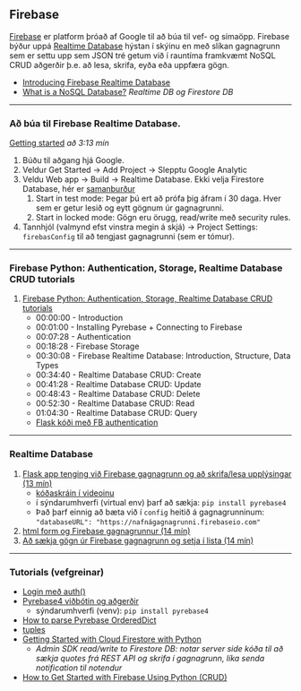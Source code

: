 ## Firebase
[Firebase](https://firebase.google.com/) er platform þróað af Google til að búa til vef- og símaöpp.
Firebase býður uppá [Realtime Database](https://firebase.google.com/docs/database?authuser=0) hýstan í skýinu en með slíkan gagnagrunn sem er settu upp sem JSON tré getum við í rauntíma framkvæmt NoSQL CRUD aðgerðir þ.e. að lesa, skrifa, eyða eða uppfæra gögn. 

- [Introducing Firebase Realtime Database](https://youtu.be/U5aeM5dvUpA)
- [What is a NoSQL Database?](https://www.youtube.com/watch?v=v_hR4K4auoQ&ab_channel=Firebase) _Realtime DB og Firestore DB_

---

### Að búa til Firebase Realtime Database.

[Getting started](https://www.youtube.com/watch?v=pP7quzFmWBY&ab_channel=Firebase) _að 3:13 mín_

1. Búðu til aðgang hjá Google.
1. Veldur Get Started -> Add Project -> Slepptu Google Analytic 
1. Veldu Web app -> Build -> Realtime Database. Ekki velja Firestore Database, hér er [samanburður](https://firebase.google.com/docs/database/rtdb-vs-firestore)
   1. Start in test mode: Þegar þú ert að prófa þig áfram í 30 daga. Hver sem er getur lesið og eytt gögnum úr gagnagrunni.
   1. Start in locked mode: Gögn eru örugg, read/write með security rules.
1. Tannhjól (valmynd efst vinstra megin á skjá) -> Project Settings: `firebasConfig` til að tengjast gagnagrunni (sem er tómur).

<!-- Úrelt: [myndband frá Daníel G. 20221](https://youtu.be/6c27DhyWfQI) _viðmót og stillingar búið að breytast_ -->

---

### Firebase Python: Authentication, Storage, Realtime Database CRUD tutorials

1. [Firebase Python: Authentication, Storage, Realtime Database CRUD tutorials](https://www.youtube.com/watch?v=s-Ga8c3toVY&t=1348s)
   - 00:00:00 - Introduction
   - 00:01:00 - Installing Pyrebase + Connecting to Firebase
   - 00:07:28 - Authentication
   - 00:18:28 - Firebase Storage
   - 00:30:08 - Firebase Realtime Database: Introduction, Structure, Data Types
   - 00:34:40 - Realtime Database CRUD: Create
   - 00:41:28 - Realtime Database CRUD: Update
   - 00:48:43 - Realtime Database CRUD: Delete
   - 00:52:30 - Realtime Database CRUD: Read
   - 01:04:30 - Realtime Database CRUD: Query
   - [Flask kóði með FB authentication](https://github.com/vefthroun/Namsefni/blob/main/6-Gagnagrunnur/Firebase/Authenticate/2_auth_flask.py)

---

### Realtime Database

1. [Flask app tenging við Firebase gagnagrunn og að skrifa/lesa upplýsingar (13 mín)](https://youtu.be/NDCar59xGRI)
   - [kóðaskráin í videoinu](https://github.com/vefthroun/Namsefni/blob/main/6-Gagnagrunnur/Firebase/app.py)
   - í sýndarumhverfi (virtual env) þarf að sækja: `pip install pyrebase4`
   - Það þarf einnig að bæta við í `config` heitið á gagnagrunninum:<br> `"databaseURL": "https://nafnágagnagrunni.firebaseio.com"`
1. [html form og Firebase gagnagrunnur (14 mín)](https://youtu.be/wyWal1sG6Ms)
1. [Að sækja gögn úr Firebase gagnagrunn og setja í lista (14 mín)](https://youtu.be/64ocVeKm194)

---

### Tutorials (vefgreinar)

- [Login með auth()](https://parasmani300.medium.com/pyrebase-firebase-in-flask-d249a065e0df)
- [Pyrebase4 viðbótin og aðgerðir](https://github.com/nhorvath/Pyrebase4#database)
   - sýndarumhverfi (venv): `pip install pyrebase4`
- [How to parse Pyrebase OrderedDict](https://stackoverflow.com/questions/51976401/how-to-parse-pyrebase-ordereddict/51989082)
- [tuples](https://realpython.com/python-lists-tuples/#python-tuples)
- [Getting Started with Cloud Firestore with Python](https://www.youtube.com/watch?v=yylnC3dr_no&ab_channel=Firebase)
   - _Admin SDK read/write to Firestore DB: notar server side kóða til að sækja quotes frá REST API og skrifa í gagnagrunn, líka senda notification til notendur_ 
- [How to Get Started with Firebase Using Python (CRUD)](https://www.freecodecamp.org/news/how-to-get-started-with-firebase-using-python/)
